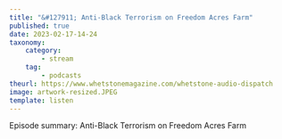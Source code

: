 ```yaml
---
title: "&#127911; Anti-Black Terrorism on Freedom Acres Farm"
published: true
date: 2023-02-17-14-24
taxonomy:
    category:
        - stream
    tag:
        - podcasts
theurl: https://www.whetstonemagazine.com/whetstone-audio-dispatch
image: artwork-resized.JPEG
template: listen
---
```


Episode summary: Anti-Black Terrorism on Freedom Acres Farm
